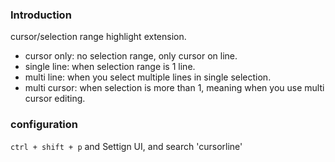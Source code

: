 ### Introduction

cursor/selection range highlight extension.

* cursor only: no selection range, only cursor on line.
* single line: when selection range is 1 line.
* multi line: when you select multiple lines in single selection.
* multi cursor: when selection is more than 1, meaning when you use multi cursor editing.

### configuration 

`ctrl + shift + p` and Settign UI, and search 'cursorline'
